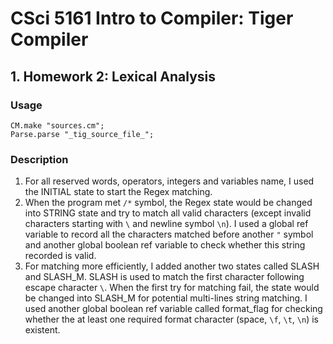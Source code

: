 # CSci 5161 Intro to Compiler: Tiger Compiler

## 1. Homework 2: Lexical Analysis
### Usage
```
CM.make "sources.cm";
Parse.parse "_tig_source_file_";

```
### Description
1. For all reserved words, operators, integers and variables name, I used the INITIAL state to start the Regex matching.
2. When the program met `/*` symbol, the Regex state would be changed into STRING state and try to match all valid characters (except invalid characters starting with `\` and newline symbol `\n`). I used a global ref variable to record all the characters matched before another `"` symbol and another global boolean ref variable to check whether this string recorded is valid.
3. For matching more efficiently, I added another two states called SLASH and SLASH_M. SLASH is used to match the first character following escape character `\`. When the first try for matching fail, the state would be changed into SLASH_M for potential multi-lines string matching. I used another global boolean ref variable called format_flag for checking whether the at least one required format character (space, `\f`, `\t`, `\n`) is existent.
